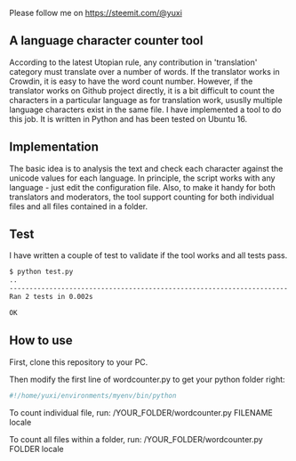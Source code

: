 Please follow me on https://steemit.com/@yuxi

## A language character counter tool

According to the latest Utopian rule, any contribution in 'translation' category must translate over a number of words. If the translator works in Crowdin, it is easy to have the word count number. However, if the translator works on Github project directly, it is a bit difficult to count the characters in a particular language as for translation work, ususlly multiple language characters exist in the same file. I have implemented a tool to do this job. It is written in Python and has been tested on Ubuntu 16.

## Implementation

The basic idea is to analysis the text and check each character against the unicode values for each language. In principle, the script works with any language - just edit the configuration file. Also, to make it handy for both translators and moderators, the tool support counting for both individual files and all files contained in a folder.

## Test

I have written a couple of test to validate if the tool works and all tests pass.

```bash
$ python test.py
..
----------------------------------------------------------------------
Ran 2 tests in 0.002s

OK
```

## How to use

First, clone this repository to your PC. 

Then modify the first line of wordcounter.py to get your python folder right:
```bash
#!/home/yuxi/environments/myenv/bin/python
```

To count individual file, run:
/YOUR_FOLDER/wordcounter.py FILENAME locale

To count all files within a folder, run:
/YOUR_FOLDER/wordcounter.py FOLDER locale

